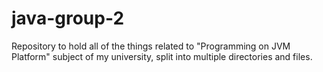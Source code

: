 # java-group-2

Repository to hold all of the things related to "Programming on JVM Platform" subject of my university, split into multiple directories and files.

